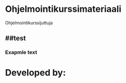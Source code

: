 # Ohjelmointikurssimateriaali
Ohjelmointikurssijuttuja

##test
-------------------------
### Exapmle text

# Developed by: 
